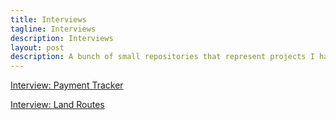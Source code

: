 ```yaml
---
title: Interviews
tagline: Interviews
description: Interviews
layout: post
description: A bunch of small repositories that represent projects I had to code to be considered for an interview.
---
```


<i class="fab fa-github" style='font-size:30px'></i> [Interview: Payment Tracker](https://github.com/Nikolas-Charalambidis/interview-payment-tracker)

<i class="fab fa-github" style='font-size:30px'></i> [Interview: Land Routes](https://github.com/Nikolas-Charalambidis/interview-land-routes)